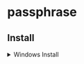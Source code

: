 # passphrase

## Install

<details><summary> Windows Install </summary>

```powershell
git clone https://github.com/acelaya77/passphrase.git "$env:USERPROFILE\Documents\WindowsPowershell\Modules\New-Passphrase"
```

</details>
